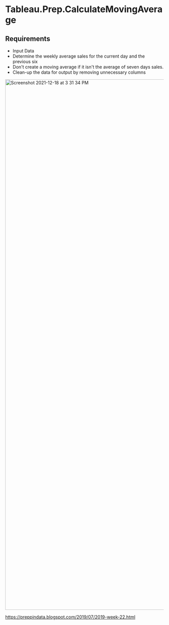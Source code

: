 # Tableau.Prep.CalculateMovingAverage



## Requirements

- Input Data
- Determine the weekly average sales for the current day and the previous six
- Don't create a moving average if it isn't the average of seven days sales.
- Clean-up the data for output by removing unnecessary columns


 <img width="1680" alt="Screenshot 2021-12-18 at 3 31 34 PM" src="https://user-images.githubusercontent.com/95032838/146656038-2b0a6a50-4c1b-48bb-a596-daf7aa829527.png">


https://preppindata.blogspot.com/2019/07/2019-week-22.html
